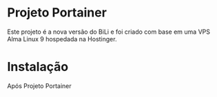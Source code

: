 # Projeto Portainer
Este projeto é a nova versão do BiLi e foi criado com base em uma VPS Alma Linux 9 hospedada na Hostinger.

# Instalação
Após Projeto Portainer
